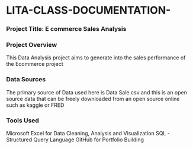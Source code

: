 # LITA-CLASS-DOCUMENTATION-

### Project Title: E commerce Sales Analysis

### Project Overview
This Data Analysis project aims to generate into the sales performance of the Ecommerce project 

### Data Sources
The primary source  of Data used here is Data Sale.csv and this is an open source data that can be freely downloaded from an open source online such as kaggle or FRED  

### Tools Used
Microsoft Excel for Data Cleaning, Analysis and Visualization
SQL - Structured Query Language
GitHub for Portfolio Building
